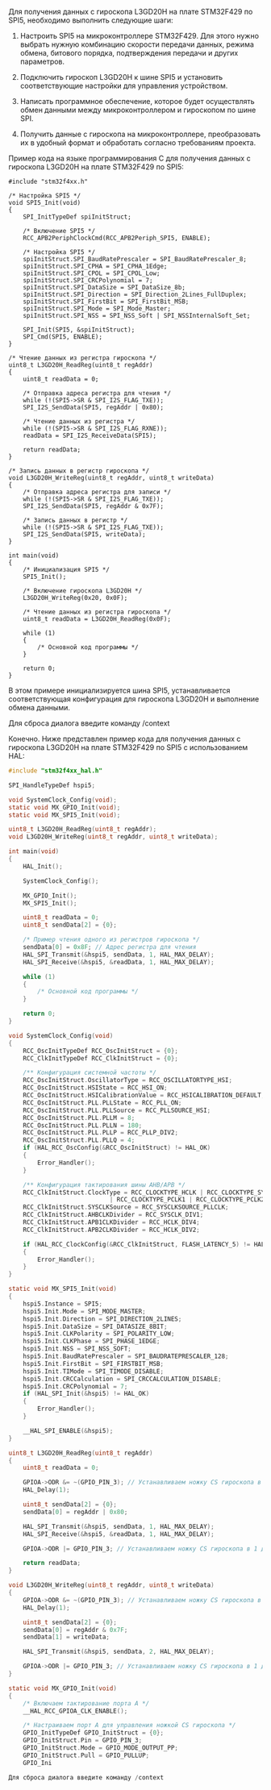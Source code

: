 Для получения данных с гироскопа L3GD20H на плате STM32F429 по SPI5, необходимо выполнить следующие шаги:

1. Настроить SPI5 на микроконтроллере STM32F429. Для этого нужно выбрать нужную комбинацию скорости передачи данных, режима обмена, битового порядка, подтверждения передачи и других параметров. 

2. Подключить гироскоп L3GD20H к шине SPI5 и установить соответствующие настройки для управления устройством. 

3. Написать программное обеспечение, которое будет осуществлять обмен данными между микроконтроллером и гироскопом по шине SPI. 

4. Получить данные с гироскопа на микроконтроллере, преобразовать их в удобный формат и обработать согласно требованиям проекта.

Пример кода на языке программирования C для получения данных с гироскопа L3GD20H на плате STM32F429 по SPI5:

```
#include "stm32f4xx.h"

/* Настройка SPI5 */
void SPI5_Init(void)
{
    SPI_InitTypeDef spiInitStruct;

    /* Включение SPI5 */
    RCC_APB2PeriphClockCmd(RCC_APB2Periph_SPI5, ENABLE);

    /* Настройка SPI5 */
    spiInitStruct.SPI_BaudRatePrescaler = SPI_BaudRatePrescaler_8;
    spiInitStruct.SPI_CPHA = SPI_CPHA_1Edge;
    spiInitStruct.SPI_CPOL = SPI_CPOL_Low;
    spiInitStruct.SPI_CRCPolynomial = 7;
    spiInitStruct.SPI_DataSize = SPI_DataSize_8b;
    spiInitStruct.SPI_Direction = SPI_Direction_2Lines_FullDuplex;
    spiInitStruct.SPI_FirstBit = SPI_FirstBit_MSB;
    spiInitStruct.SPI_Mode = SPI_Mode_Master;
    spiInitStruct.SPI_NSS = SPI_NSS_Soft | SPI_NSSInternalSoft_Set;

    SPI_Init(SPI5, &spiInitStruct);
    SPI_Cmd(SPI5, ENABLE);
}

/* Чтение данных из регистра гироскопа */
uint8_t L3GD20H_ReadReg(uint8_t regAddr)
{
    uint8_t readData = 0;

    /* Отправка адреса регистра для чтения */
    while (!(SPI5->SR & SPI_I2S_FLAG_TXE));
    SPI_I2S_SendData(SPI5, regAddr | 0x80);

    /* Чтение данных из регистра */
    while (!(SPI5->SR & SPI_I2S_FLAG_RXNE));
    readData = SPI_I2S_ReceiveData(SPI5);

    return readData;
}

/* Запись данных в регистр гироскопа */
void L3GD20H_WriteReg(uint8_t regAddr, uint8_t writeData)
{
    /* Отправка адреса регистра для записи */
    while (!(SPI5->SR & SPI_I2S_FLAG_TXE));
    SPI_I2S_SendData(SPI5, regAddr & 0x7F);

    /* Запись данных в регистр */
    while (!(SPI5->SR & SPI_I2S_FLAG_TXE));
    SPI_I2S_SendData(SPI5, writeData);
}

int main(void)
{
    /* Инициализация SPI5 */
    SPI5_Init();

    /* Включение гироскопа L3GD20H */
    L3GD20H_WriteReg(0x20, 0x0F);

    /* Чтение данных из регистра гироскопа */
    uint8_t readData = L3GD20H_ReadReg(0x0F); 

    while (1)
    {
        /* Основной код программы */
    }

    return 0;
}
```

В этом примере инициализируется шина SPI5, устанавливается соответствующая конфигурация для гироскопа L3GD20H и выполнение обмена данными.

Для сброса диалога введите команду /context


Конечно. Ниже представлен пример кода для получения данных с гироскопа L3GD20H на плате STM32F429 по SPI5 с использованием HAL:

```c
#include "stm32f4xx_hal.h"

SPI_HandleTypeDef hspi5;

void SystemClock_Config(void);
static void MX_GPIO_Init(void);
static void MX_SPI5_Init(void);

uint8_t L3GD20H_ReadReg(uint8_t regAddr);
void L3GD20H_WriteReg(uint8_t regAddr, uint8_t writeData);

int main(void)
{
    HAL_Init();

    SystemClock_Config();

    MX_GPIO_Init();
    MX_SPI5_Init();

    uint8_t readData = 0;
    uint8_t sendData[2] = {0};

    /* Пример чтения одного из регистров гироскопа */
    sendData[0] = 0x8F; // Адрес регистра для чтения
    HAL_SPI_Transmit(&hspi5, sendData, 1, HAL_MAX_DELAY);
    HAL_SPI_Receive(&hspi5, &readData, 1, HAL_MAX_DELAY);

    while (1)
    {
        /* Основной код программы */
    }

    return 0;
}

void SystemClock_Config(void)
{
    RCC_OscInitTypeDef RCC_OscInitStruct = {0};
    RCC_ClkInitTypeDef RCC_ClkInitStruct = {0};

    /** Конфигурация системной частоты */
    RCC_OscInitStruct.OscillatorType = RCC_OSCILLATORTYPE_HSI;
    RCC_OscInitStruct.HSIState = RCC_HSI_ON;
    RCC_OscInitStruct.HSICalibrationValue = RCC_HSICALIBRATION_DEFAULT;
    RCC_OscInitStruct.PLL.PLLState = RCC_PLL_ON;
    RCC_OscInitStruct.PLL.PLLSource = RCC_PLLSOURCE_HSI;
    RCC_OscInitStruct.PLL.PLLM = 8;
    RCC_OscInitStruct.PLL.PLLN = 180;
    RCC_OscInitStruct.PLL.PLLP = RCC_PLLP_DIV2;
    RCC_OscInitStruct.PLL.PLLQ = 4;
    if (HAL_RCC_OscConfig(&RCC_OscInitStruct) != HAL_OK)
    {
        Error_Handler();
    }

    /** Конфигурация тактирования шины AHB/APB */
    RCC_ClkInitStruct.ClockType = RCC_CLOCKTYPE_HCLK | RCC_CLOCKTYPE_SYSCLK
                            | RCC_CLOCKTYPE_PCLK1 | RCC_CLOCKTYPE_PCLK2;
    RCC_ClkInitStruct.SYSCLKSource = RCC_SYSCLKSOURCE_PLLCLK;
    RCC_ClkInitStruct.AHBCLKDivider = RCC_SYSCLK_DIV1;
    RCC_ClkInitStruct.APB1CLKDivider = RCC_HCLK_DIV4;
    RCC_ClkInitStruct.APB2CLKDivider = RCC_HCLK_DIV2;

    if (HAL_RCC_ClockConfig(&RCC_ClkInitStruct, FLASH_LATENCY_5) != HAL_OK)
    {
        Error_Handler();
    }
}

static void MX_SPI5_Init(void)
{
    hspi5.Instance = SPI5;
    hspi5.Init.Mode = SPI_MODE_MASTER;
    hspi5.Init.Direction = SPI_DIRECTION_2LINES;
    hspi5.Init.DataSize = SPI_DATASIZE_8BIT;
    hspi5.Init.CLKPolarity = SPI_POLARITY_LOW;
    hspi5.Init.CLKPhase = SPI_PHASE_1EDGE;
    hspi5.Init.NSS = SPI_NSS_SOFT;
    hspi5.Init.BaudRatePrescaler = SPI_BAUDRATEPRESCALER_128;
    hspi5.Init.FirstBit = SPI_FIRSTBIT_MSB;
    hspi5.Init.TIMode = SPI_TIMODE_DISABLE;
    hspi5.Init.CRCCalculation = SPI_CRCCALCULATION_DISABLE;
    hspi5.Init.CRCPolynomial = 7;
    if (HAL_SPI_Init(&hspi5) != HAL_OK)
    {
        Error_Handler();
    }

    __HAL_SPI_ENABLE(&hspi5);
}

uint8_t L3GD20H_ReadReg(uint8_t regAddr)
{
    uint8_t readData = 0;

    GPIOA->ODR &= ~(GPIO_PIN_3); // Устанавливаем ножку CS гироскопа в 0 для начала обмена
    HAL_Delay(1);

    uint8_t sendData[2] = {0};
    sendData[0] = regAddr | 0x80;

    HAL_SPI_Transmit(&hspi5, sendData, 1, HAL_MAX_DELAY);
    HAL_SPI_Receive(&hspi5, &readData, 1, HAL_MAX_DELAY);

    GPIOA->ODR |= GPIO_PIN_3; // Устанавливаем ножку CS гироскопа в 1 для завершения обмена

    return readData;
}

void L3GD20H_WriteReg(uint8_t regAddr, uint8_t writeData)
{
    GPIOA->ODR &= ~(GPIO_PIN_3); // Устанавливаем ножку CS гироскопа в 0 для начала обмена
    HAL_Delay(1);

    uint8_t sendData[2] = {0};
    sendData[0] = regAddr & 0x7F;
    sendData[1] = writeData;

    HAL_SPI_Transmit(&hspi5, sendData, 2, HAL_MAX_DELAY);

    GPIOA->ODR |= GPIO_PIN_3; // Устанавливаем ножку CS гироскопа в 1 для завершения обмена
}

static void MX_GPIO_Init(void)
{
    /* Включаем тактирование порта A */
    __HAL_RCC_GPIOA_CLK_ENABLE();

    /* Настраиваем порт A для управления ножкой CS гироскопа */
    GPIO_InitTypeDef GPIO_InitStruct = {0};
    GPIO_InitStruct.Pin = GPIO_PIN_3;
    GPIO_InitStruct.Mode = GPIO_MODE_OUTPUT_PP;
    GPIO_InitStruct.Pull = GPIO_PULLUP;
    GPIO_Ini

Для сброса диалога введите команду /context
